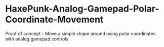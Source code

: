 # HaxePunk-Analog-Gamepad-Polar-Coordinate-Movement
Proof of concept - Move a simple shape around using polar coordinates with analog gamepad controls
